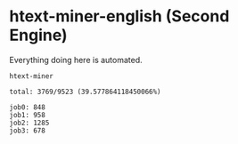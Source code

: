 # htext-miner-english (Second Engine)

Everything doing here is automated.

```
htext-miner

total: 3769/9523 (39.577864118450066%)

job0: 848
job1: 958
job2: 1285
job3: 678
```